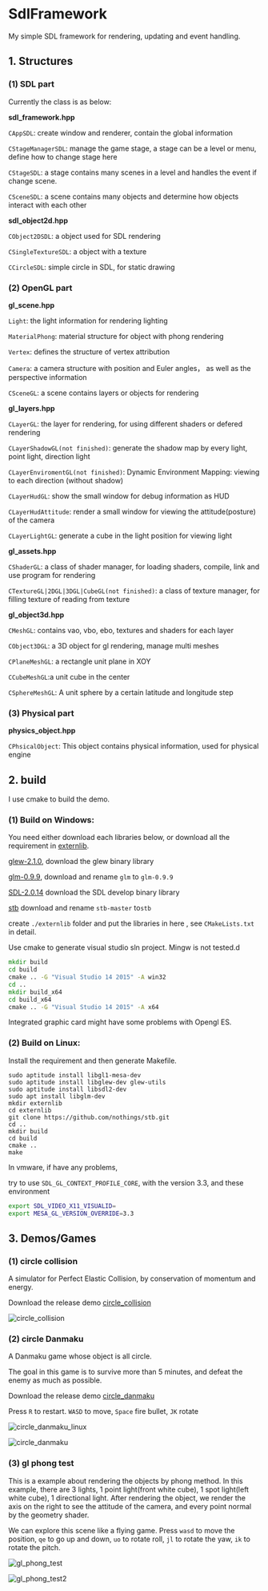 # SdlFramework
My simple SDL framework for rendering, updating and event handling.

## 1. Structures

### (1) SDL  part

Currently the class is as below:

**sdl_framework.hpp**

`CAppSDL`:  create window and renderer, contain the global information

`CStageManagerSDL`: manage the game stage, a stage can be a level or menu,  define how to change stage here

`CStageSDL`:  a stage contains many scenes in a level and handles the event if change scene.

`CSceneSDL`: a scene contains many objects and determine how objects interact with each other

**sdl_object2d.hpp**

`CObject2DSDL`: a object used for SDL rendering

`CSingleTextureSDL`:  a object with a texture

`CCircleSDL`: simple circle in SDL, for static drawing

### (2) OpenGL part

**gl_scene.hpp** 

`Light`: the light information for rendering lighting

`MaterialPhong`: material structure for object with phong rendering

`Vertex`:  defines the structure of vertex attribution

`Camera`: a camera structure with position and Euler angles， as well as the perspective information

`CSceneGL`:  a scene  contains layers or objects for rendering

**gl_layers.hpp**

`CLayerGL`:  the layer for rendering, for using different shaders or defered rendering

`CLayerShadowGL(not finished)`:  generate the shadow map by every light, point light, direction light

`CLayerEnviromentGL(not finished)`:  Dynamic Environment Mapping: viewing to each direction (without shadow)

`CLayerHudGL`: show the small window for debug information as HUD

`CLayerHudAttitude`:  render a small window for viewing the attitude(posture) of the camera

`CLayerLightGL`:  generate a cube in the light position for viewing light

**gl_assets.hpp**

`CShaderGL`: a class of shader manager, for loading shaders, compile, link and use program for rendering

`CTextureGL|2DGL|3DGL|CubeGL(not finished)`:  a class of texture manager, for filling texture of reading from texture

**gl_object3d.hpp**

`CMeshGL`: contains vao, vbo, ebo, textures and shaders for each layer

`CObject3DGL`:  a 3D object for gl rendering, manage multi meshes

`CPlaneMeshGL`: a rectangle unit plane in XOY

`CCubeMeshGL`:a unit cube in the center

`CSphereMeshGL`: A unit sphere by a certain latitude and longitude step

### (3) Physical part

**physics_object.hpp**

`CPhsicalObject`: This object contains physical information, used for physical engine

## 2. build

I use cmake to build the demo.

### (1) Build on Windows:  

 You need either download each libraries below, or download all the requirement in [externlib](https://github.com/YuriSizuku/SdlFramework/releases/download/v0.1/externlib.7z).

[glew-2.1.0](https://sourceforge.net/projects/glew/files/glew/2.1.0/),  download the glew binary library

[glm-0.9.9](https://github.com/g-truc/glm/releases/download/0.9.9.8/glm-0.9.9.8.7z),  download and rename `glm` to `glm-0.9.9`

[SDL-2.0.14](https://www.libsdl.org/release/SDL2-devel-2.0.14-VC.zip)  download the SDL develop binary library

[stb](https://github.com/nothings/stb/archive/refs/heads/master.zip) download and rename  `stb-master` to`stb`

create `./externlib` folder and put the libraries in here , see  `CMakeLists.txt` in detail.

Use cmake  to generate visual studio sln project. Mingw is not tested.d

```cmd
mkdir build
cd build
cmake .. -G "Visual Studio 14 2015" -A win32
cd ..
mkdir build_x64
cd build_x64
cmake .. -G "Visual Studio 14 2015" -A x64
```

Integrated graphic card might have some problems with Opengl ES. 

### (2) Build on Linux: 

Install the requirement and then generate Makefile.

```shell
sudo aptitude install libgl1-mesa-dev
sudo aptitude install libglew-dev glew-utils
sudo aptitude install libsdl2-dev
sudo apt install libglm-dev
mkdir externlib
cd externlib
git clone https://github.com/nothings/stb.git
cd ..
mkdir build
cd build
cmake ..
make
```

In  vmware,  if have any problems, 

try to use `SDL_GL_CONTEXT_PROFILE_CORE`, with the version 3.3,  and these environment

```sh
export SDL_VIDEO_X11_VISUALID=
export MESA_GL_VERSION_OVERRIDE=3.3
```



## 3. Demos/Games

### (1) circle collision

A simulator for Perfect Elastic Collision, by conservation of momentum and energy.

Download the release demo [circle_collision](https://github.com/YuriSizuku/SdlFramework/releases/download/v0.1/circle_collision.exe)

![circle_collision](screenshot/circle_collision.gif)

### (2) circle Danmaku

A Danmaku game whose object is all circle.

The goal in this game is to survive more than 5 minutes, and defeat the enemy as much as possible.

Download the release demo [circle_danmaku](https://github.com/YuriSizuku/SdlFramework/releases/download/v0.1/circle_danmaku.exe)

Press `R` to restart. `WASD` to move, `Space` fire bullet, `JK` rotate

![circle_danmaku_linux](screenshot/circle_danmaku_linux.png)

![circle_danmaku](screenshot/circle_danmaku.gif)

### (3) gl phong test

This is a example about rendering the objects by phong method. In this example, there are 3 lights,  1 point light(front white cube), 1 spot light(left white cube), 1 directional light. After rendering the object,  we render the axis on the right to see the attitude of the camera, and every point normal by the geometry shader.

We can explore this scene like a flying game. Press  `wasd` to move the position, `qe` to go up and down,  `uo` to rotate roll, `jl` to rotate the yaw, `ik` to rotate the pitch.

![gl_phong_test](screenshot/gl_phong_test.png)

![gl_phong_test2](screenshot/gl_phong_test2.png)